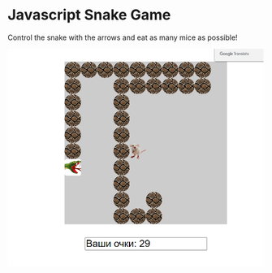 # Javascript Snake Game 

Сontrol the snake with the arrows and eat as many mice as possible!

![img.png](img.png)
